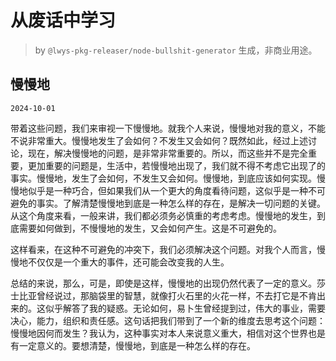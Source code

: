 # 从废话中学习

> by `@lwys-pkg-releaser/node-bullshit-generator` 生成，非商业用途。

## 慢慢地

`2024-10-01`

带着这些问题，我们来审视一下慢慢地。就我个人来说，慢慢地对我的意义，不能不说非常重大。慢慢地发生了会如何？不发生又会如何？既然如此，经过上述讨论，现在，解决慢慢地的问题，是非常非常重要的。所以，而这些并不是完全重要，更加重要的问题是，生活中，若慢慢地出现了，我们就不得不考虑它出现了的事实。慢慢地，发生了会如何，不发生又会如何。慢慢地，到底应该如何实现。慢慢地似乎是一种巧合，但如果我们从一个更大的角度看待问题，这似乎是一种不可避免的事实。了解清楚慢慢地到底是一种怎么样的存在，是解决一切问题的关键。从这个角度来看，一般来讲，我们都必须务必慎重的考虑考虑。慢慢地的发生，到底需要如何做到，不慢慢地的发生，又会如何产生。这是不可避免的。

这样看来，在这种不可避免的冲突下，我们必须解决这个问题。对我个人而言，慢慢地不仅仅是一个重大的事件，还可能会改变我的人生。

总结的来说，那么，可是，即使是这样，慢慢地的出现仍然代表了一定的意义。莎士比亚曾经说过，那脑袋里的智慧，就像打火石里的火花一样，不去打它是不肯出来的。这似乎解答了我的疑惑。无论如何，易卜生曾经提到过，伟大的事业，需要决心，能力，组织和责任感。这句话把我们带到了一个新的维度去思考这个问题：慢慢地因何而发生？我认为，这种事实对本人来说意义重大，相信对这个世界也是有一定意义的。要想清楚，慢慢地，到底是一种怎么样的存在。